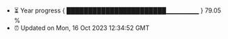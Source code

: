 - ⏳ Year progress { ███████████████████████▁▁▁▁▁▁▁ } 79.05 %
- ⏰ Updated on Mon, 16 Oct 2023 12:34:52 GMT

